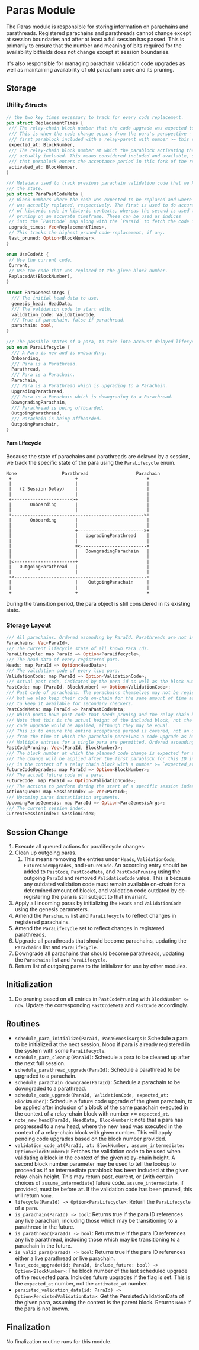 # Paras Module

The Paras module is responsible for storing information on parachains and parathreads. Registered
parachains and parathreads cannot change except at session boundaries and after at least a full
session has passed. This is primarily to ensure that the number and meaning of bits required for the
availability bitfields does not change except at session boundaries.

It's also responsible for managing parachain validation code upgrades as well as maintaining
availability of old parachain code and its pruning.

## Storage

### Utility Structs

```rust
// the two key times necessary to track for every code replacement.
pub struct ReplacementTimes {
 /// The relay-chain block number that the code upgrade was expected to be activated.
 /// This is when the code change occurs from the para's perspective - after the
 /// first parablock included with a relay-parent with number >= this value.
 expected_at: BlockNumber,
 /// The relay-chain block number at which the parablock activating the code upgrade was
 /// actually included. This means considered included and available, so this is the time at which
 /// that parablock enters the acceptance period in this fork of the relay-chain.
 activated_at: BlockNumber,
}

/// Metadata used to track previous parachain validation code that we keep in
/// the state.
pub struct ParaPastCodeMeta {
 // Block numbers where the code was expected to be replaced and where the code
 // was actually replaced, respectively. The first is used to do accurate lookups
 // of historic code in historic contexts, whereas the second is used to do
 // pruning on an accurate timeframe. These can be used as indices
 // into the `PastCode` map along with the `ParaId` to fetch the code itself.
 upgrade_times: Vec<ReplacementTimes>,
 // This tracks the highest pruned code-replacement, if any.
 last_pruned: Option<BlockNumber>,
}

enum UseCodeAt {
 // Use the current code.
 Current,
 // Use the code that was replaced at the given block number.
 ReplacedAt(BlockNumber),
}

struct ParaGenesisArgs {
  /// The initial head-data to use.
  genesis_head: HeadData,
  /// The validation code to start with.
  validation_code: ValidationCode,
  /// True if parachain, false if parathread.
  parachain: bool,
}

/// The possible states of a para, to take into account delayed lifecycle changes.
pub enum ParaLifecycle {
  /// A Para is new and is onboarding.
  Onboarding,
  /// Para is a Parathread.
  Parathread,
  /// Para is a Parachain.
  Parachain,
  /// Para is a Parathread which is upgrading to a Parachain.
  UpgradingParathread,
  /// Para is a Parachain which is downgrading to a Parathread.
  DowngradingParachain,
  /// Parathread is being offboarded.
  OutgoingParathread,
  /// Parachain is being offboarded.
  OutgoingParachain,
}
```

#### Para Lifecycle

Because the state of parachains and parathreads are delayed by a session, we track the specific
state of the para using the `ParaLifecycle` enum.

```
None                 Parathread                  Parachain
 +                        +                          +
 |                        |                          |
 |   (2 Session Delay)    |                          |
 |                        |                          |
 +----------------------->+                          |
 |       Onboarding       |                          |
 |                        |                          |
 +-------------------------------------------------->+
 |       Onboarding       |                          |
 |                        |                          |
 |                        +------------------------->+
 |                        |   UpgradingParathread    |
 |                        |                          |
 |                        +<-------------------------+
 |                        |   DowngradingParachain   |
 |                        |                          |
 |<-----------------------+                          |
 |   OutgoingParathread   |                          |
 |                        |                          |
 +<--------------------------------------------------+
 |                        |    OutgoingParachain     |
 |                        |                          |
 +                        +                          +
```

During the transition period, the para object is still considered in its existing state.

### Storage Layout

```rust
/// All parachains. Ordered ascending by ParaId. Parathreads are not included.
Parachains: Vec<ParaId>,
/// The current lifecycle state of all known Para Ids.
ParaLifecycle: map ParaId => Option<ParaLifecycle>,
/// The head-data of every registered para.
Heads: map ParaId => Option<HeadData>;
/// The validation code of every live para.
ValidationCode: map ParaId => Option<ValidationCode>;
/// Actual past code, indicated by the para id as well as the block number at which it became outdated.
PastCode: map (ParaId, BlockNumber) => Option<ValidationCode>;
/// Past code of parachains. The parachains themselves may not be registered anymore,
/// but we also keep their code on-chain for the same amount of time as outdated code
/// to keep it available for secondary checkers.
PastCodeMeta: map ParaId => ParaPastCodeMeta;
/// Which paras have past code that needs pruning and the relay-chain block at which the code was replaced.
/// Note that this is the actual height of the included block, not the expected height at which the
/// code upgrade would be applied, although they may be equal.
/// This is to ensure the entire acceptance period is covered, not an offset acceptance period starting
/// from the time at which the parachain perceives a code upgrade as having occurred.
/// Multiple entries for a single para are permitted. Ordered ascending by block number.
PastCodePruning: Vec<(ParaId, BlockNumber)>;
/// The block number at which the planned code change is expected for a para.
/// The change will be applied after the first parablock for this ID included which executes
/// in the context of a relay chain block with a number >= `expected_at`.
FutureCodeUpgrades: map ParaId => Option<BlockNumber>;
/// The actual future code of a para.
FutureCode: map ParaId => Option<ValidationCode>;
/// The actions to perform during the start of a specific session index.
ActionsQueue: map SessionIndex => Vec<ParaId>;
/// Upcoming paras instantiation arguments.
UpcomingParasGenesis: map ParaId => Option<ParaGenesisArgs>;
/// The current session index.
CurrentSessionIndex: SessionIndex;
```

## Session Change

1. Execute all queued actions for paralifecycle changes:
  1. Clean up outgoing paras.
     1. This means removing the entries under `Heads`, `ValidationCode`, `FutureCodeUpgrades`, and
        `FutureCode`. An according entry should be added to `PastCode`, `PastCodeMeta`, and
        `PastCodePruning` using the outgoing `ParaId` and removed `ValidationCode` value. This is
        because any outdated validation code must remain available on-chain for a determined amount
        of blocks, and validation code outdated by de-registering the para is still subject to that
        invariant.
  1. Apply all incoming paras by initializing the `Heads` and `ValidationCode` using the genesis
     parameters.
  1. Amend the `Parachains` list and `ParaLifecycle` to reflect changes in registered parachains.
  1. Amend the `ParaLifecycle` set to reflect changes in registered parathreads.
  1. Upgrade all parathreads that should become parachains, updating the `Parachains` list and
     `ParaLifecycle`.
  1. Downgrade all parachains that should become parathreads, updating the `Parachains` list and
     `ParaLifecycle`.
  1. Return list of outgoing paras to the initializer for use by other modules.
## Initialization

1. Do pruning based on all entries in `PastCodePruning` with `BlockNumber <= now`. Update the
   corresponding `PastCodeMeta` and `PastCode` accordingly.

## Routines

* `schedule_para_initialize(ParaId, ParaGenesisArgs)`: Schedule a para to be initialized at the next
  session. Noop if para is already registered in the system with some `ParaLifecycle`.
* `schedule_para_cleanup(ParaId)`: Schedule a para to be cleaned up after the next full session.
* `schedule_parathread_upgrade(ParaId)`: Schedule a parathread to be upgraded to a parachain.
* `schedule_parachain_downgrade(ParaId)`: Schedule a parachain to be downgraded to a parathread.
* `schedule_code_upgrade(ParaId, ValidationCode, expected_at: BlockNumber)`: Schedule a future code
  upgrade of the given parachain, to be applied after inclusion of a block of the same parachain
  executed in the context of a relay-chain block with number >= `expected_at`.
* `note_new_head(ParaId, HeadData, BlockNumber)`: note that a para has progressed to a new head,
  where the new head was executed in the context of a relay-chain block with given number. This will
  apply pending code upgrades based on the block number provided.
* `validation_code_at(ParaId, at: BlockNumber, assume_intermediate: Option<BlockNumber>)`: Fetches
  the validation code to be used when validating a block in the context of the given relay-chain
  height. A second block number parameter may be used to tell the lookup to proceed as if an
  intermediate parablock has been included at the given relay-chain height. This may return past,
  current, or (with certain choices of `assume_intermediate`) future code. `assume_intermediate`, if
  provided, must be before `at`. If the validation code has been pruned, this will return `None`.
* `lifecycle(ParaId) -> Option<ParaLifecycle>`: Return the `ParaLifecycle` of a para.
* `is_parachain(ParaId) -> bool`: Returns true if the para ID references any live parachain,
  including those which may be transitioning to a parathread in the future.
* `is_parathread(ParaId) -> bool`: Returns true if the para ID references any live parathread,
  including those which may be transitioning to a parachain in the future.
* `is_valid_para(ParaId) -> bool`: Returns true if the para ID references either a live parathread
  or live parachain.
* `last_code_upgrade(id: ParaId, include_future: bool) -> Option<BlockNumber>`: The block number of
  the last scheduled upgrade of the requested para. Includes future upgrades if the flag is set.
  This is the `expected_at` number, not the `activated_at` number.
* `persisted_validation_data(id: ParaId) -> Option<PersistedValidationData>`: Get the
  PersistedValidationData of the given para, assuming the context is the parent block. Returns
  `None` if the para is not known.

## Finalization

No finalization routine runs for this module.
